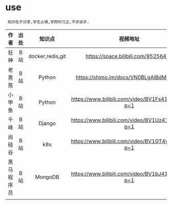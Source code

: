 <!--
 * @Author: your name
 * @Date: 2021-04-14 18:47:12
 * @LastEditTime: 2021-05-29 09:19:25
 * @LastEditors: Please set LastEditors
 * @Description: In User Settings Edit
 * @FilePath: /01-good/use/README.md
-->

# use

```shell
 知识在于分享,学无止境,学而时习之,不亦说乎.
```

|    作者    | 出处 |      知识点      |                    视频地址                     |
| :--------: | :--: | :--------------: | :---------------------------------------------: |
|    狂神    | B 站 | docker,redis,git |       https://space.bilibili.com/95256449       |
|   老男孩   | B 站 |      Python      |     https://shimo.im/docs/VN0BLgAIBdMVSa4S      |
|   小甲鱼   | B 站 |      Python      | https://www.bilibili.com/video/BV1Fs411A7HZ?p=1 |
| 千峰       | B站  |     Django       |https://www.bilibili.com/video/BV1Uz411e7Cb?p=1  |
|   尚硅谷   | B 站 |       k8s        | https://www.bilibili.com/video/BV1GT4y1A756?p=1 |
| 黑马程序员 | B 站 |     MongoDB      | https://www.bilibili.com/video/BV1bJ411x7mq?p=1 |
|            |      |                  |                                                 |
